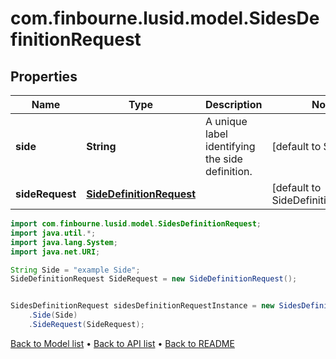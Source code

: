 # com.finbourne.lusid.model.SidesDefinitionRequest

## Properties

Name | Type | Description | Notes
------------ | ------------- | ------------- | -------------
**side** | **String** | A unique label identifying the side definition. | [default to String]
**sideRequest** | [**SideDefinitionRequest**](SideDefinitionRequest.md) |  | [default to SideDefinitionRequest]

```java
import com.finbourne.lusid.model.SidesDefinitionRequest;
import java.util.*;
import java.lang.System;
import java.net.URI;

String Side = "example Side";
SideDefinitionRequest SideRequest = new SideDefinitionRequest();


SidesDefinitionRequest sidesDefinitionRequestInstance = new SidesDefinitionRequest()
    .Side(Side)
    .SideRequest(SideRequest);
```


[Back to Model list](../README.md#documentation-for-models) &#8226; [Back to API list](../README.md#documentation-for-api-endpoints) &#8226; [Back to README](../README.md)
